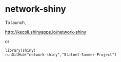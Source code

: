network-shiny
=============

To launch,

http://kecoli.shinyapps.io/network-shiny

or

```
library(shiny)
runGitHub("network-shiny","Statnet-Summer-Project")
```
